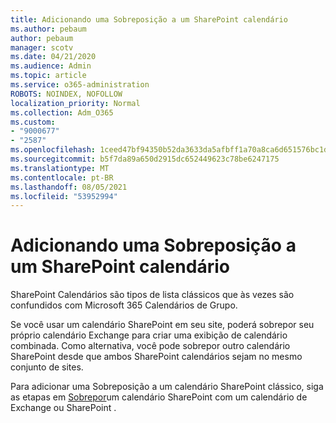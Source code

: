 ```yaml
---
title: Adicionando uma Sobreposição a um SharePoint calendário
ms.author: pebaum
author: pebaum
manager: scotv
ms.date: 04/21/2020
ms.audience: Admin
ms.topic: article
ms.service: o365-administration
ROBOTS: NOINDEX, NOFOLLOW
localization_priority: Normal
ms.collection: Adm_O365
ms.custom:
- "9000677"
- "2587"
ms.openlocfilehash: 1ceed47bf94350b52da3633da5afbff1a70a8ca6d651576bc1d89acdbaf7af65
ms.sourcegitcommit: b5f7da89a650d2915dc652449623c78be6247175
ms.translationtype: MT
ms.contentlocale: pt-BR
ms.lasthandoff: 08/05/2021
ms.locfileid: "53952994"
---
```

# <a name="adding-an-overlay-to-a-sharepoint-calendar"></a>Adicionando uma Sobreposição a um SharePoint calendário

SharePoint Calendários são tipos de lista clássicos que às vezes são confundidos com Microsoft 365 Calendários de Grupo.
 
Se você usar um calendário SharePoint em seu site, poderá sobrepor seu próprio calendário Exchange para criar uma exibição de calendário combinada. Como alternativa, você pode sobrepor outro calendário SharePoint desde que ambos SharePoint calendários sejam no mesmo conjunto de sites.
 
Para adicionar uma Sobreposição a um calendário SharePoint clássico, siga as etapas em [Sobrepor](https://support.office.com/article/Overlay-a-SharePoint-calendar-with-a-calendar-from-Exchange-or-SharePoint-4CAEBE59-3994-4A94-9322-B31ABB8A5E9A)um calendário SharePoint com um calendário de Exchange ou SharePoint .
